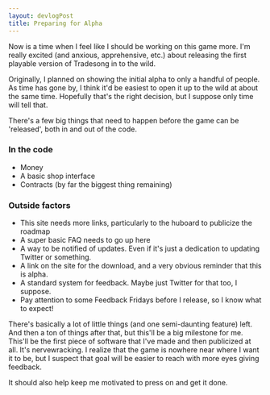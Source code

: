 ```yaml
---
layout: devlogPost
title: Preparing for Alpha
---
```


Now is a time when I feel like I should be working on this game more. I'm really excited (and anxious, apprehensive, etc.) about releasing the first playable version of Tradesong in to the wild.

Originally, I planned on showing the initial alpha to only a handful of people. As time has gone by, I think it'd be easiest to open it up to the wild at about the same time. Hopefully that's the right decision, but I suppose only time will tell that.

There's a few big things that need to happen before the game can be 'released', both in and out of the code.

### In the code
- Money
- A basic shop interface
- Contracts (by far the biggest thing remaining)

### Outside factors
- This site needs more links, particularly to the huboard to publicize the roadmap
- A super basic FAQ needs to go up here
- A way to be notified of updates. Even if it's just a dedication to updating Twitter or something.
- A link on the site for the download, and a very obvious reminder that this is alpha.
- A standard system for feedback. Maybe just Twitter for that too, I suppose.
- Pay attention to some Feedback Fridays before I release, so I know what to expect!

There's basically a lot of little things (and one semi-daunting feature) left. And then a ton of things after that, but this'll be a big milestone for me. This'll be the first piece of software that I've made and then publicized at all. It's nervewracking. I realize that the game is nowhere near where I want it to be, but I suspect that goal will be easier to reach with more eyes giving feedback.

It should also help keep me motivated to press on and get it done.